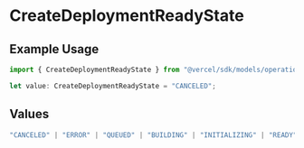 # CreateDeploymentReadyState

## Example Usage

```typescript
import { CreateDeploymentReadyState } from "@vercel/sdk/models/operations/createdeployment.js";

let value: CreateDeploymentReadyState = "CANCELED";
```

## Values

```typescript
"CANCELED" | "ERROR" | "QUEUED" | "BUILDING" | "INITIALIZING" | "READY"
```
